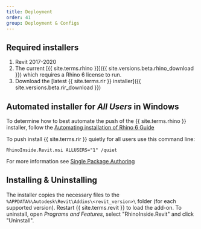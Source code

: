 ```yaml
---
title: Deployment
order: 41
group: Deployment & Configs
---
```


## Required installers

1. Revit 2017-2020
2. The current [{{ site.terms.rhino }}]({{ site.versions.beta.rhino_download }}) which requires a Rhino 6 license to run.
3. Download the [latest {{ site.terms.rir }} installer]({{ site.versions.beta.rir_download }}) 

## Automated installer for *All Users* in Windows

To determine how to best automate the push of the {{ site.terms.rhino }} installer, follow the [Automating installation of Rhino 6 Guide](https://wiki.mcneel.com/rhino/installingrhino/6)

To push install {{ site.terms.rir }} quietly for all users use this command line:

```
RhinoInside.Revit.msi ALLUSERS="1" /quiet
```

For more information see [Single Package Authoring](https://docs.microsoft.com/windows/win32/msi/single-package-authoring)


## Installing & Uninstalling

The installer copies the necessary files to the `%APPDATA%\Autodesk\Revit\Addins\<revit_version>\` folder (for each supported version). Restart {{ site.terms.revit }} to load the add-on. To uninstall, open *Programs and Features*, select "RhinoInside.Revit" and click "Uninstall".



